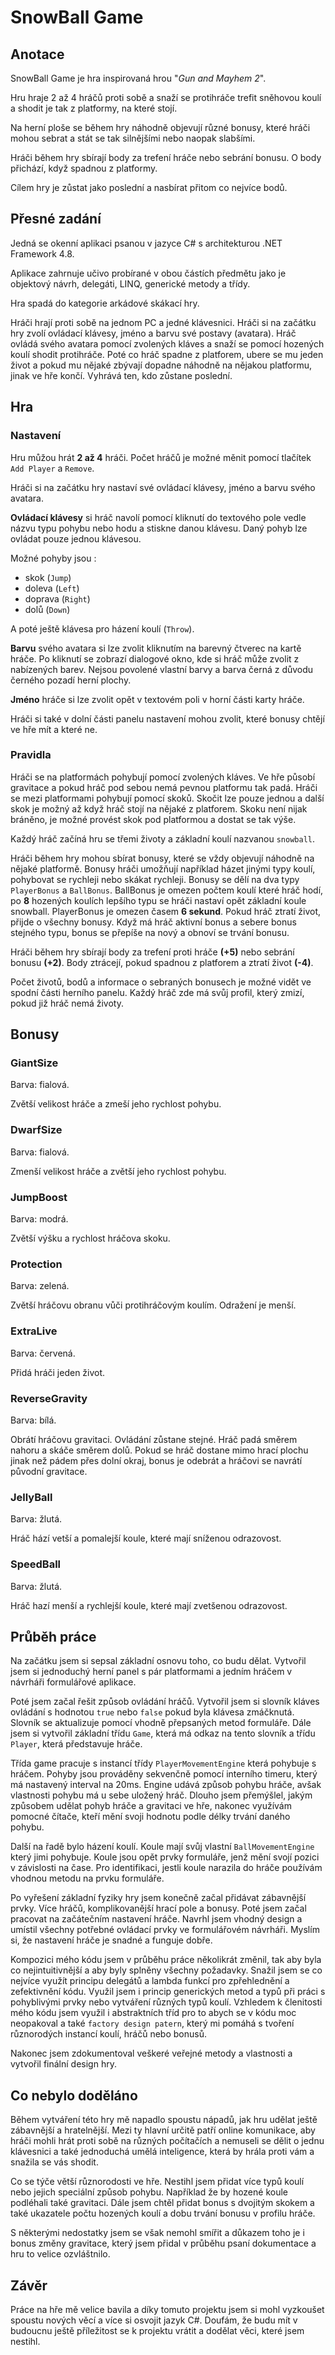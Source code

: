 # SnowBall Game

## Anotace
SnowBall Game je hra inspirovaná hrou "*Gun and Mayhem 2*".

Hru hraje 2 až 4 hráčů proti sobě a snaží se protihráče trefit sněhovou koulí a shodit je tak z platformy, na které stojí.

Na herní ploše se během hry náhodně objevují různé bonusy, které hráči mohou sebrat a stát se tak silnějšími nebo naopak slabšími.

Hráči během hry sbírají body za trefení hráče nebo sebrání bonusu. O body přichází, když spadnou z platformy.

Cílem hry je zůstat jako poslední a nasbírat přitom co nejvíce bodů.

## Přesné zadání
Jedná se okenní aplikaci psanou v jazyce C# s architekturou .NET Framework 4.8.

Aplikace zahrnuje učivo probírané v obou částích předmětu jako je objektový návrh, delegáti, LINQ, generické metody a třídy.

Hra spadá do kategorie arkádové skákací hry.

Hráči hrají proti sobě na jednom PC a jedné klávesnici. Hráči si na začátku hry zvolí ovládací klávesy, jméno a barvu své postavy (avatara). Hráč ovládá svého avatara pomocí zvolených kláves a snaží se pomocí hozených koulí shodit protihráče. Poté co hráč spadne z platforem, ubere se mu jeden život a pokud mu nějaké zbývají dopadne náhodně na nějakou platformu, jinak ve hře končí. Vyhrává ten, kdo zůstane poslední.

## Hra
### Nastavení
Hru můžou hrát **2 až 4** hráči. Počet hráčů je možné měnit pomocí tlačítek `Add Player` a `Remove`.

Hráči si na začátku hry nastaví své ovládací klávesy, jméno a barvu svého avatara.

**Ovládací klávesy** si hráč navolí pomocí kliknutí do textového pole vedle názvu typu pohybu nebo hodu a stiskne danou klávesu. Daný pohyb lze ovládat pouze jednou klávesou. 

Možné pohyby jsou :
- skok (`Jump`) 
- doleva (`Left`)
- doprava (`Right`)
- dolů (`Down`) 

A poté ještě klávesa pro házení koulí (`Throw`). 

**Barvu** svého avatara si lze zvolit kliknutím na barevný čtverec na kartě hráče. Po kliknutí se zobrazí dialogové okno, kde si hráč může zvolit z nabízených barev. Nejsou povolené vlastní barvy a barva černá z důvodu černého pozadí herní plochy.

**Jméno** hráče si lze zvolit opět v textovém poli v horní části karty hráče.

Hráči si také v dolní části panelu nastavení mohou zvolit, které bonusy chtějí ve hře mít a které ne.

### Pravidla
Hráči se na platformách pohybují pomocí zvolených kláves. Ve hře působí gravitace a pokud hráč pod sebou nemá pevnou platformu tak padá. Hráči se mezi platformami pohybují pomocí skoků. Skočit lze pouze jednou a další skok je možný až když hráč stojí na nějaké z platforem. Skoku není nijak bráněno, je možné provést skok pod platformou a dostat se tak výše.

Každý hráč začíná hru se třemi životy a základní koulí nazvanou `snowball`.

Hráči během hry mohou sbírat bonusy, které se vždy objevují náhodně na nějaké platformě. Bonusy hráči umožňují například házet jinými typy koulí, pohybovat se rychleji nebo skákat rychleji. Bonusy se dělí na dva typy `PlayerBonus` a `BallBonus`. BallBonus je omezen počtem koulí které hráč hodí, po **8** hozených koulích lepšího typu se hráči nastaví opět základní koule snowball. PlayerBonus je omezen časem **6 sekund**. Pokud hráč ztratí život, přijde o všechny bonusy. Když má hráč aktivní bonus a sebere bonus stejného typu, bonus se přepíše na nový a obnoví se trvání bonusu.

Hráči během hry sbírají body za trefení proti hráče **(+5)** nebo sebrání bonusu **(+2)**. Body ztrácejí, pokud spadnou z platforem a ztratí život **(-4)**. 

Počet životů, bodů a informace o sebraných bonusech je možné vidět ve spodní části herního panelu. Každý hráč zde má svůj profil, který zmizí, pokud již hráč nemá životy.

## Bonusy
### GiantSize
Barva: fialová.

Zvětší velikost hráče a zmeší jeho rychlost pohybu.

### DwarfSize
Barva: fialová.

Zmenší velikost hráče a zvětší jeho rychlost pohybu.

### JumpBoost
Barva: modrá.

Zvětší výšku a rychlost hráčova skoku.

### Protection
Barva: zelená.

Zvětší hráčovu obranu vůči protihráčovým koulím. Odražení je menší.

### ExtraLive
Barva: červená.

Přidá hráči jeden život.

### ReverseGravity
Barva: bílá.

Obrátí hráčovu gravitaci. Ovládání zůstane stejné. Hráč padá směrem nahoru a skáče směrem dolů. Pokud se hráč dostane mimo hrací plochu jinak než pádem přes dolní okraj, bonus je odebrát a hráčovi se navrátí původní gravitace.

### JellyBall
Barva: žlutá.

Hráč hází vetší a pomalejší koule, které mají sníženou odrazovost.

### SpeedBall
Barva: žlutá.

Hráč hazí menší a rychlejší koule, které mají zvetšenou odrazovost.

## Průběh práce
Na začátku jsem si sepsal základní osnovu toho, co budu dělat. Vytvořil jsem si jednoduchý herní panel s pár platformami a jedním hráčem v návrháři formulářové aplikace.
 
Poté jsem začal řešit způsob ovládání hráčů. Vytvořil jsem si slovník kláves ovládání s hodnotou `true` nebo `false` pokud byla klávesa zmáčknutá. Slovník se aktualizuje pomocí vhodně přepsaných metod formuláře. Dále jsem si vytvořil základní třídu `Game`, která má odkaz na tento slovník a třídu `Player`, která představuje hráče. 

Třída game pracuje s instancí třídy `PlayerMovementEngine` která pohybuje s hráčem. Pohyby jsou prováděny sekvenčně pomocí interního timeru, který má nastavený interval na 20ms. Engine udává způsob pohybu hráče, avšak vlastnosti pohybu má u sebe uložený hráč. Dlouho jsem přemýšlel, jakým způsobem udělat pohyb hráče a gravitaci ve hře, nakonec využívám pomocné čítače, kteří mění svoji hodnotu podle délky trvání daného pohybu.

Další na řadě bylo házení koulí. Koule mají svůj vlastní `BallMovementEngine` který jimi pohybuje. Koule jsou opět prvky formuláře, jenž mění svojí pozici v závislosti na čase. Pro identifikaci, jestli koule narazila do hráče používám vhodnou metodu na prvku formuláře.

Po vyřešení základní fyziky hry jsem konečně začal přidávat zábavnější prvky. Více hráčů, komplikovanější hrací pole a bonusy. Poté jsem začal pracovat na začátečním nastavení hráče. Navrhl jsem vhodný design a umístil všechny potřebné ovládací prvky ve formulářovém návrháři. Myslím si, že nastavení hráče je snadné a funguje dobře.

Kompozici mého kódu jsem v průběhu práce několikrát změnil, tak aby byla co nejintuitivnější a aby byly splněny všechny požadavky. Snažil jsem se co nejvíce využít principu delegátů a lambda funkcí pro zpřehlednění a zefektivnění kódu. Využil jsem i princip generických metod a typů při práci s pohyblivými prvky nebo vytváření různých typů koulí. Vzhledem k členitosti mého kódu jsem využil i abstraktních tříd pro to abych se v kódu moc neopakoval a také `factory design patern`, který mi pomáhá s tvoření různorodých instancí koulí, hráčů nebo bonusů.

Nakonec jsem zdokumentoval veškeré veřejné metody a vlastnosti a vytvořil finální design hry.

## Co nebylo doděláno
Během vytváření této hry mě napadlo spoustu nápadů, jak hru udělat ještě zábavnější a hratelnější. Mezi ty hlavní určitě patří online komunikace, aby hráči mohli hrát proti sobě na různých počítačích a nemuseli se dělit o jednu klávesnici a také jednoduchá umělá inteligence, která by hrála proti vám a snažila se vás shodit.

Co se týče větší různorodosti ve hře. Nestihl jsem přidat více typů koulí nebo jejich speciální způsob pohybu. Například že by hozené koule podléhali také gravitaci. Dále jsem chtěl přidat bonus s dvojitým skokem a také ukazatele počtu hozených koulí a dobu trvání bonusu v profilu hráče. 

S některými nedostatky jsem se však nemohl smířit a důkazem toho je i bonus změny gravitace, který jsem přidal v průběhu psaní dokumentace a hru to velice ozvláštnilo.

## Závěr
Práce na hře mě velice bavila a díky tomuto projektu jsem si mohl vyzkoušet spoustu nových věcí a více si osvojit jazyk C#.  Doufám, že budu mít v budoucnu ještě příležitost se k projektu vrátit a dodělat věci, které jsem nestihl.
